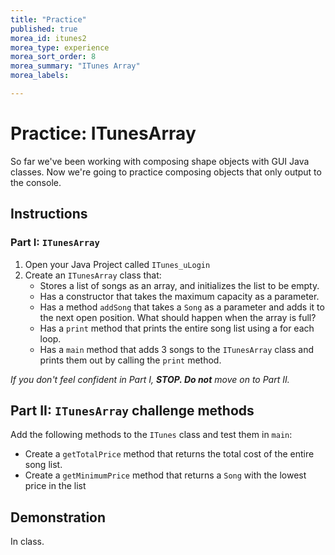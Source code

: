```yaml
---
title: "Practice"
published: true
morea_id: itunes2
morea_type: experience
morea_sort_order: 8
morea_summary: "ITunes Array"
morea_labels:

---
```


# Practice: ITunesArray

So far we've been working with composing shape objects with GUI Java classes. Now we're going to practice composing objects that only output to the console.

## Instructions

### Part I: `ITunesArray`

<!--{% include wod-times.html Rx="<15 min" Av="15-30 min" Sd="30-45 min" DNF="45+ min" %}-->


1. Open your Java Project called `ITunes_uLogin`
1. Create an `ITunesArray` class that: 
    * Stores a list of songs as an array, and initializes the list to be empty.
    * Has a constructor that takes the maximum capacity as a parameter.
    * Has a method `addSong` that takes a `Song` as a parameter and adds it to the next open position. What should happen when the array is full?
    * Has a `print` method that prints the entire song list using a for each loop.
    * Has a `main` method that adds 3 songs to the `ITunesArray` class and prints them out by calling the `print` method.


*If you don't feel confident in Part I, **STOP. Do not** move on to Part II.*


## Part II: `ITunesArray` challenge methods

<!--{% include wod-times.html Rx="<10 min" Av="10-20 min" Sd="20-30 min" DNF="31+ min" %}-->


Add the following methods to the `ITunes` class and test them in `main`:

  * Create a `getTotalPrice` method that returns the total cost of the entire song list.
  * Create a `getMinimumPrice` method that returns a `Song` with the lowest price in the list

## Demonstration

In class.

<!--Once you've finished doing the WOD a single time, watch me do it:

{% include youtube.html id="cNWowv9ZkMs" %}

{% include wod-warning.html %}-->
